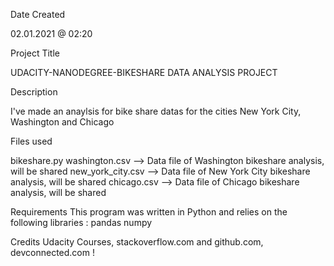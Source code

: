 Date Created

02.01.2021 @ 02:20

Project Title

UDACITY-NANODEGREE-BIKESHARE DATA ANALYSIS PROJECT

Description

I've made an anaylsis for bike share datas for the cities New York City, Washington and Chicago

Files used

bikeshare.py
washington.csv --> Data file of Washington bikeshare analysis, will be shared
new_york_city.csv --> Data file of New York City bikeshare analysis, will be shared
chicago.csv --> Data file of Chicago bikeshare analysis, will be shared

Requirements
This program was written in Python and relies on the following libraries :
pandas
numpy

Credits
Udacity Courses, stackoverflow.com and github.com, devconnected.com !